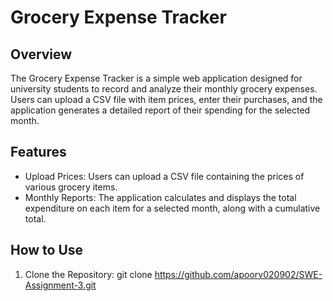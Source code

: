 # Grocery Expense Tracker

## Overview
The Grocery Expense Tracker is a simple web application designed for university students to record and analyze their monthly grocery expenses.
Users can upload a CSV file with item prices, enter their purchases, and the application generates a detailed report of their spending for the selected month.

## Features
- Upload Prices: Users can upload a CSV file containing the prices of various grocery items.
- Monthly Reports: The application calculates and displays the total expenditure on each item for a selected month, along with a cumulative total.

## How to Use
1. Clone the Repository:
   git clone https://github.com/apoorv020902/SWE-Assignment-3.git
